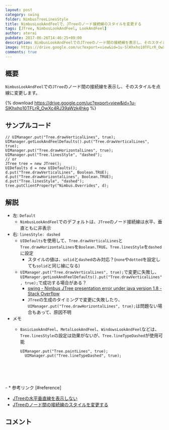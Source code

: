 ```yaml
---
layout: post
category: swing
folder: NimbusTreeLinesStyle
title: NimbusLookAndFeelで、JTreeのノード接続線のスタイルを変更する
tags: [JTree, NimbusLookAndFeel, LookAndFeel]
author: aterai
pubdate: 2017-06-26T14:46:25+09:00
description: NimbusLookAndFeelでのJTreeのノード間の接続線を表示し、そのスタイルを点線に変更します。
image: https://drive.google.com/uc?export=view&id=1u-SlKhxho10TFLrR_OwXc4RJ39aWzk4hkg
comments: true
---
```

## 概要
`NimbusLookAndFeel`での`JTree`のノード間の接続線を表示し、そのスタイルを点線に変更します。

{% download https://drive.google.com/uc?export=view&id=1u-SlKhxho10TFLrR_OwXc4RJ39aWzk4hkg %}

## サンプルコード
<pre class="prettyprint"><code>// UIManager.put("Tree.drawVerticalLines", true);
UIManager.getLookAndFeelDefaults().put("Tree.drawVerticalLines", true);
UIManager.put("Tree.drawHorizontalLines", true);
UIManager.put("Tree.linesStyle", "dashed");
// or
JTree tree = new JTree();
UIDefaults d = new UIDefaults();
d.put("Tree.drawVerticalLines", Boolean.TRUE);
d.put("Tree.drawHorizontalLines", Boolean.TRUE);
d.put("Tree.linesStyle", "dashed");
tree.putClientProperty("Nimbus.Overrides", d);
</code></pre>

## 解説
- 左: `Default`
    - `NimbusLookAndFeel`でのデフォルトは、`JTree`のノード接続線は水平、垂直ともに非表示
- 右: `linesStyle: dashed`
    - `UIDefaults`を使用して、`Tree.drawVerticalLines`と`Tree.drawHorizontalLines`を`Boolean.TRUE`、`Tree.linesStyle`を`dashed`に設定
        - スタイルの値は、`solid`と`dashed`のみ対応？(`none`や`dotted`を設定しても`solid`と同じ線になる)
    - `UIManager.put("Tree.drawVerticalLines", true);`で変更に失敗し、`UIManager.getLookAndFeelDefaults().put("Tree.drawVerticalLines", true);`で成功する場合がある？
        - [swing - Nimbus JTree presentation error under java version 1.8 - Stack Overflow](https://stackoverflow.com/questions/44655203/nimbus-jtree-presentation-error-under-java-version-1-8)
        - `JTree`の生成のタイミングで変更に失敗したり、`UIManager.put("Tree.drawHorizontalLines", true);`は問題ない場合もあって、原因不明
- メモ
    - `BasicLookAndFeel`、`MetalLookAndFeel`、`WindowsLookAndFeel`などは、`Tree.linesStyle`の設定は効果がないが、`Tree.lineTypeDashed`が使用可能
        
        <pre class="prettyprint"><code>UIManager.put("Tree.paintLines", true);
        UIManager.put("Tree.lineTypeDashed", true);
</code></pre>
    - * 参考リンク [#reference]
- [JTreeの水平垂直線を表示しない](http://ateraimemo.com/Swing/TreePaintLines.html)
- [JTreeのノード間の接続線のスタイルを変更する](http://ateraimemo.com/Swing/TreeLineStyle.html)

<!-- dummy comment line for breaking list -->

## コメント
